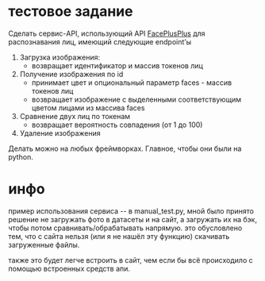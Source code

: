 # тестовое задание
Сделать сервис-API, использующий API [FacePlusPlus](https://www.faceplusplus.com/) для распознавания лиц, имеющий следующие endpoint’ы

1. Загрузка изображения:
    - возвращает идентификатор и массив токенов лиц
2. Получение изображения по id
    - принимает цвет и опциональный параметр faces - массив токенов лиц
    - возвращает изображение с выделенными соответствующим цветом лицами из массива faces
3. Сравнение двух лиц по токенам
    - возвращает вероятность совпадения (от 1 до 100)
4. Удаление изображения

Делать можно на любых фреймворках. Главное, чтобы они были на python.

# инфо
пример использования сервиса -- в manual_test.py, 
мной было принято решение не загружать фото в датасеты и на сайт, а загружать их 
на бэк, чтобы потом сравнивать/обрабатывать напрямую. это обусловлено тем, что с сайта 
нельзя (или я не нашёл эту функцию) скачивать загруженные файлы. 

также это будет легче встроить в сайт, чем если бы всё происходило с помощью встроенных
средств апи.
